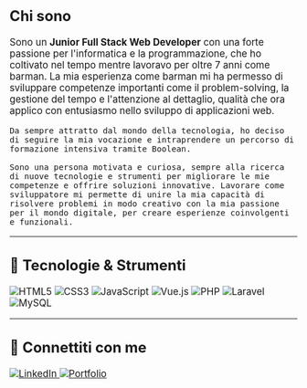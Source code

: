 <div style="font-size: 1.2em;"> <!-- Aumenta la dimensione del testo -->
  
  ## Chi sono
  <p>
    Sono un <strong>Junior Full Stack Web Developer</strong> con una forte passione per l'informatica e la programmazione, che ho coltivato nel tempo mentre lavoravo per oltre 7 anni come barman. La mia esperienza come barman mi ha permesso di sviluppare competenze importanti come il problem-solving, la gestione del tempo e l'attenzione al dettaglio, qualità che ora applico con entusiasmo nello sviluppo di applicazioni web.
  
    Da sempre attratto dal mondo della tecnologia, ho deciso di seguire la mia vocazione e intraprendere un percorso di formazione intensiva tramite Boolean.
  
    Sono una persona motivata e curiosa, sempre alla ricerca di nuove tecnologie e strumenti per migliorare le mie competenze e offrire soluzioni innovative. Lavorare come sviluppatore mi permette di unire la mia capacità di risolvere problemi in modo creativo con la mia passione per il mondo digitale, per creare esperienze coinvolgenti e funzionali.
  </p>
  
  ---
  
  ## 🔧 Tecnologie & Strumenti
  
  <p>
    <img src="https://img.shields.io/badge/HTML5-E34F26?style=for-the-badge&logo=html5&logoColor=white" alt="HTML5" />
    <img src="https://img.shields.io/badge/CSS3-1572B6?style=for-the-badge&logo=css3&logoColor=white" alt="CSS3" />
    <img src="https://img.shields.io/badge/JavaScript-F7DF1E?style=for-the-badge&logo=javascript&logoColor=black" alt="JavaScript" />
    <img src="https://img.shields.io/badge/Vue.js-4FC08D?style=for-the-badge&logo=vue.js&logoColor=white" alt="Vue.js" />
    <img src="https://img.shields.io/badge/PHP-777BB4?style=for-the-badge&logo=php&logoColor=white" alt="PHP" />
    <img src="https://img.shields.io/badge/Laravel-FF2D20?style=for-the-badge&logo=laravel&logoColor=white" alt="Laravel" />
    <img src="https://img.shields.io/badge/MySQL-4479A1?style=for-the-badge&logo=mysql&logoColor=white" alt="MySQL" />
  </p>
  
  ---
  
  ## 🔗 Connettiti con me
  
  <p>
    <a href="https://www.linkedin.com/in/patrizio-corcione-98236a312/" target="_blank">
      <img src="https://img.shields.io/badge/LinkedIn-0A66C2?style=for-the-badge&logo=linkedin&logoColor=white" alt="LinkedIn">
    </a>
    <a href="https://patrizio-corcione-portfolio.vercel.app/" target="_blank">
      <img src="https://img.shields.io/badge/Portfolio-20B45B?style=for-the-badge&logo=google-chrome&logoColor=white" alt="Portfolio">
    </a>
  </p>

</div>
